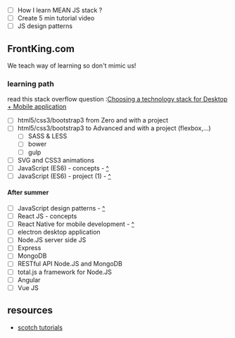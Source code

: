 - [ ] How I learn MEAN JS stack ?
- [ ] Create 5 min tutorial video
- [ ] JS design patterns
## FrontKing.com
We teach way of learning so don't mimic us!
### learning path
read this stack overflow question :[Choosing a technology stack for Desktop + Mobile application](http://stackoverflow.com/questions/31572103/choosing-a-technology-stack-for-desktop-mobile-application)

- [ ] html5/css3/bootstrap3 from Zero and with a project
- [ ] html5/css3/bootstrap3 to Advanced and with a project (flexbox,...)
  - [ ] SASS & LESS
  - [ ] bower
  - [ ] gulp
- [ ] SVG and CSS3 animations
- [ ] JavaScript (ES6) - concepts - [^](https://scotch.io/tutorials/learning-javascript-native-functions-and-how-to-use-them)
- [ ] JavaScript (ES6) - project (1) - [^](https://scotch.io/tutorials/understanding-javascript-promises-pt-i-background-basics)

#### After summer
- [ ] JavaScript design patterns - [^](https://scotch.io/bar-talk/4-javascript-design-patterns-you-should-know)
- [ ] React JS - concepts
- [ ] React Native for mobile development - [^](https://scotch.io/tutorials/make-a-mobile-app-with-reactjs-in-30-minutes)
- [ ] electron desktop application
- [ ] Node.JS server side JS
- [ ] Express
- [ ] MongoDB
- [ ] RESTful API Node.JS and MongoDB
- [ ] total.js a framework for Node.JS
- [ ] Angular
- [ ] Vue JS

## resources
- [scotch tutorials](https://scotch.io/tutorials)
